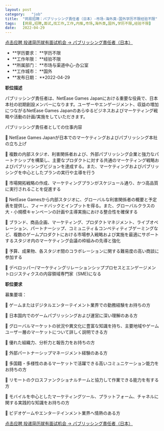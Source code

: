 ```yaml
---
layout:	post
category:	"job"
title:	"网易招聘：パブリッシング責任者（日本）-市场-海外类-国外学历不限经验不限"
tags:	[网易,招聘,面试,找工作,工作,内推,市场,海外类,国外,学历不限,经验不限]
date:	2022-04-29
---
```


[点击应聘 投递简历就有面试机会 ->  パブリッシング責任者（日本）](http://mobile.bole.netease.com/bole/boleDetail?id=38094&employeeId=346f03c3cda5f04c&key=all)



- **学历要求： **学历不限
- **工作年限： **经验不限
- **所属部门： **市场与渠道中心-办公室
- **工作城市： **国外
- **发布日期： **2022-04-29



**职位描述**

パブリッシング責任者は、NetEase Games Japanにおける重要な役員で、日本本社の初期創設メンバーになります。ユーザーやエンゲージメント、収益の増加につながるNetEase Games Japanのあらゆるビジネスおよびマーケティング戦略や活動の計画/実施をしていただきます。



パブリッシング責任者としての仕事内容

	NetEase Games Japanが日本でのマーケティングおよびパブリッシング本社の立ち上げ

	複数の内部スタジオ、利害関係者および、外部パブリッシング企業と強力なパートナシップを構築し、主要なプロダクトに対する共通のマーケティング戦略およびパブリッシングビジョンを達成する。また、マーケティングおよびパブリッシングを中心としたプランの実行や主導を行う

	市場開拓戦略の作成、マーケティングプランがスケジュール通り、かつ高品質に実行されることを促進する

	NetEase Gamesから内部スタジオに、グローバルな利害関係者の概要と予定表を提供し、フィードバックとインプットを得る。また、グローバルクラスの大・小規模キャンペーンの計画や主導実施における整合性を確保する

	ブランド、商品企画、マーケティング、プロダクトマネジメント、ライブオペレーション、パートナーシップ、コミュニティ＆コンペティティブゲーミングなど、複数のゲームプロダクトにおける市場参入戦略および実施を最適にサポートするスタジオ内のマーケティング会議の枠組みの先導と強化

	予算、成果物、各スタジオ間のコラボレーションに関する難易度の高い商談に参加する

	デベロッパー/マーケティングリレーションシッププロセスとエンゲージメントロジスティクスの内容領域専門家（SME)になる



**职位要求**

募集要項：

	ゲームまたはデジタルエンターテイメント業界での勤務経験をお持ちの方

	日本国内でのゲームパブリッシングおよび運営に深い理解のある方

	グローバルマーケットの状況や異文化に豊富な知識を持ち、主要地域やゲームユーザー層のマーケットについて詳しく説明できる方

	優れた組織力、分析力と報告力をお持ちの方

	外部パートナーシップマネージメント経験のある方

	多国籍・多様性のあるマーケットで活躍できる高いコミュニケーション能力をお持ちの方

	リモートのクロスファンクショナルチームと協力して作業できる能力を有する方

	モバイルを中心としたマーケティングツール、プラットフォーム、チャネルに関する実践的な知識をお持ちの方

	ビデオゲームやエンターテインメント業界へ情熱のある方



[点击应聘 投递简历就有面试机会 ->  パブリッシング責任者（日本）](http://mobile.bole.netease.com/bole/boleDetail?id=38094&employeeId=346f03c3cda5f04c&key=all)